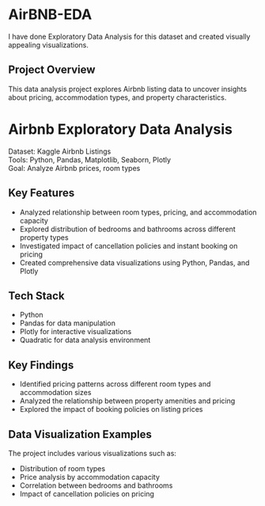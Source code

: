 # AirBNB-EDA
I have done Exploratory Data Analysis for this dataset and created visually appealing visualizations.
## Project Overview
This data analysis project explores Airbnb listing data to uncover insights about pricing, accommodation types, and property characteristics.

# Airbnb Exploratory Data Analysis  
Dataset: Kaggle Airbnb Listings  
Tools: Python, Pandas, Matplotlib, Seaborn, Plotly  
Goal: Analyze Airbnb prices, room types

## Key Features
- Analyzed relationship between room types, pricing, and accommodation capacity
- Explored distribution of bedrooms and bathrooms across different property types
- Investigated impact of cancellation policies and instant booking on pricing
- Created comprehensive data visualizations using Python, Pandas, and Plotly

## Tech Stack
- Python
- Pandas for data manipulation
- Plotly for interactive visualizations
- Quadratic for data analysis environment

## Key Findings
- Identified pricing patterns across different room types and accommodation sizes
- Analyzed the relationship between property amenities and pricing
- Explored the impact of booking policies on listing prices

## Data Visualization Examples
The project includes various visualizations such as:
- Distribution of room types
- Price analysis by accommodation capacity
- Correlation between bedrooms and bathrooms
- Impact of cancellation policies on pricing
